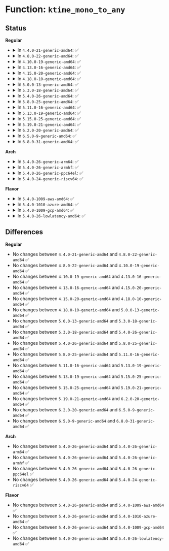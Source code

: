 # Function: <code>ktime_mono_to_any</code>

## Status
<b>Regular</b>
<ul>
<li>
<details>
<summary>In <code>4.4.0-21-generic-amd64</code>: ✅</summary>

```c
ktime_t ktime_mono_to_any(ktime_t tmono, enum tk_offsets offs)
```

```json
{
  "name": "ktime_mono_to_any",
  "collision_type": "Unique Global",
  "inline_type": "No",
  "funcs": [
    {
      "addr": 18446744071579845312,
      "name": "ktime_mono_to_any",
      "external": true,
      "loc": "kernel/time/timekeeping.c:751",
      "file": "kernel/time/timekeeping.c",
      "inline": "seen, unknown",
      "caller_inline": [],
      "caller_func": [
        "fs/timerfd.c:timerfd_clock_was_set",
        "fs/timerfd.c:SyS_timerfd_create",
        "drivers/input/evdev.c:evdev_events",
        "drivers/input/evdev.c:evdev_events"
      ]
    }
  ],
  "symbols": [
    {
      "addr": 18446744071579845312,
      "name": "ktime_mono_to_any",
      "section": ".text",
      "bind": "STB_GLOBAL",
      "size": 50
    }
  ]
}
```
</details>
</li>
<li>
<details>
<summary>In <code>4.8.0-22-generic-amd64</code>: ✅</summary>

```c
ktime_t ktime_mono_to_any(ktime_t tmono, enum tk_offsets offs)
```

```json
{
  "name": "ktime_mono_to_any",
  "collision_type": "Unique Global",
  "inline_type": "No",
  "funcs": [
    {
      "addr": 18446744071579874512,
      "name": "ktime_mono_to_any",
      "external": true,
      "loc": "kernel/time/timekeeping.c:756",
      "file": "kernel/time/timekeeping.c",
      "inline": "seen, unknown",
      "caller_inline": [],
      "caller_func": [
        "fs/timerfd.c:SyS_timerfd_create",
        "fs/timerfd.c:timerfd_clock_was_set",
        "drivers/input/evdev.c:evdev_events",
        "drivers/input/evdev.c:evdev_events"
      ]
    }
  ],
  "symbols": [
    {
      "addr": 18446744071579874512,
      "name": "ktime_mono_to_any",
      "section": ".text",
      "bind": "STB_GLOBAL",
      "size": 49
    }
  ]
}
```
</details>
</li>
<li>
<details>
<summary>In <code>4.10.0-19-generic-amd64</code>: ✅</summary>

```c
ktime_t ktime_mono_to_any(ktime_t tmono, enum tk_offsets offs)
```

```json
{
  "name": "ktime_mono_to_any",
  "collision_type": "Unique Global",
  "inline_type": "No",
  "funcs": [
    {
      "addr": 18446744071579886288,
      "name": "ktime_mono_to_any",
      "external": true,
      "loc": "kernel/time/timekeeping.c:785",
      "file": "kernel/time/timekeeping.c",
      "inline": "seen, unknown",
      "caller_inline": [],
      "caller_func": [
        "fs/timerfd.c:do_timerfd_settime",
        "fs/timerfd.c:SyS_timerfd_create",
        "fs/timerfd.c:timerfd_ioctl",
        "fs/timerfd.c:timerfd_read",
        "fs/timerfd.c:timerfd_clock_was_set",
        "drivers/input/evdev.c:evdev_events",
        "drivers/input/evdev.c:evdev_events"
      ]
    }
  ],
  "symbols": [
    {
      "addr": 18446744071579886288,
      "name": "ktime_mono_to_any",
      "section": ".text",
      "bind": "STB_GLOBAL",
      "size": 49
    }
  ]
}
```
</details>
</li>
<li>
<details>
<summary>In <code>4.13.0-16-generic-amd64</code>: ✅</summary>

```c
ktime_t ktime_mono_to_any(ktime_t tmono, enum tk_offsets offs)
```

```json
{
  "name": "ktime_mono_to_any",
  "collision_type": "Unique Global",
  "inline_type": "No",
  "funcs": [
    {
      "addr": 18446744071579895344,
      "name": "ktime_mono_to_any",
      "external": true,
      "loc": "kernel/time/timekeeping.c:817",
      "file": "kernel/time/timekeeping.c",
      "inline": "seen, unknown",
      "caller_inline": [],
      "caller_func": [
        "fs/timerfd.c:do_timerfd_settime",
        "fs/timerfd.c:SyS_timerfd_create",
        "fs/timerfd.c:timerfd_ioctl",
        "fs/timerfd.c:timerfd_read",
        "fs/timerfd.c:timerfd_clock_was_set",
        "drivers/input/evdev.c:evdev_events",
        "drivers/input/evdev.c:evdev_events"
      ]
    }
  ],
  "symbols": [
    {
      "addr": 18446744071579895344,
      "name": "ktime_mono_to_any",
      "section": ".text",
      "bind": "STB_GLOBAL",
      "size": 49
    }
  ]
}
```
</details>
</li>
<li>
<details>
<summary>In <code>4.15.0-20-generic-amd64</code>: ✅</summary>

```c
ktime_t ktime_mono_to_any(ktime_t tmono, enum tk_offsets offs)
```

```json
{
  "name": "ktime_mono_to_any",
  "collision_type": "Unique Global",
  "inline_type": "No",
  "funcs": [
    {
      "addr": 18446744071579939856,
      "name": "ktime_mono_to_any",
      "external": true,
      "loc": "kernel/time/timekeeping.c:821",
      "file": "kernel/time/timekeeping.c",
      "inline": "seen, unknown",
      "caller_inline": [],
      "caller_func": [
        "fs/timerfd.c:do_timerfd_settime",
        "fs/timerfd.c:SyS_timerfd_create",
        "fs/timerfd.c:timerfd_ioctl",
        "fs/timerfd.c:timerfd_read",
        "fs/timerfd.c:timerfd_clock_was_set",
        "drivers/input/evdev.c:evdev_events",
        "drivers/input/evdev.c:evdev_events"
      ]
    }
  ],
  "symbols": [
    {
      "addr": 18446744071579939856,
      "name": "ktime_mono_to_any",
      "section": ".text",
      "bind": "STB_GLOBAL",
      "size": 49
    }
  ]
}
```
</details>
</li>
<li>
<details>
<summary>In <code>4.18.0-10-generic-amd64</code>: ✅</summary>

```c
ktime_t ktime_mono_to_any(ktime_t tmono, enum tk_offsets offs)
```

```json
{
  "name": "ktime_mono_to_any",
  "collision_type": "Unique Global",
  "inline_type": "No",
  "funcs": [
    {
      "addr": 18446744071579987888,
      "name": "ktime_mono_to_any",
      "external": true,
      "loc": "kernel/time/timekeeping.c:822",
      "file": "kernel/time/timekeeping.c",
      "inline": "seen, unknown",
      "caller_inline": [],
      "caller_func": [
        "fs/timerfd.c:__ia32_sys_timerfd_create",
        "fs/timerfd.c:__x64_sys_timerfd_create",
        "fs/timerfd.c:timerfd_ioctl",
        "fs/timerfd.c:timerfd_read",
        "fs/timerfd.c:timerfd_clock_was_set",
        "drivers/input/evdev.c:evdev_events",
        "drivers/input/evdev.c:evdev_events"
      ]
    }
  ],
  "symbols": [
    {
      "addr": 18446744071579987888,
      "name": "ktime_mono_to_any",
      "section": ".text",
      "bind": "STB_GLOBAL",
      "size": 51
    }
  ]
}
```
</details>
</li>
<li>
<details>
<summary>In <code>5.0.0-13-generic-amd64</code>: ✅</summary>

```c
ktime_t ktime_mono_to_any(ktime_t tmono, enum tk_offsets offs)
```

```json
{
  "name": "ktime_mono_to_any",
  "collision_type": "Unique Global",
  "inline_type": "No",
  "funcs": [
    {
      "addr": 18446744071580034544,
      "name": "ktime_mono_to_any",
      "external": true,
      "loc": "kernel/time/timekeeping.c:829",
      "file": "kernel/time/timekeeping.c",
      "inline": "seen, unknown",
      "caller_inline": [],
      "caller_func": [
        "fs/timerfd.c:__ia32_sys_timerfd_create",
        "fs/timerfd.c:__x64_sys_timerfd_create",
        "fs/timerfd.c:timerfd_ioctl",
        "fs/timerfd.c:timerfd_read",
        "fs/timerfd.c:timerfd_clock_was_set",
        "drivers/input/evdev.c:evdev_events",
        "drivers/input/evdev.c:evdev_events"
      ]
    }
  ],
  "symbols": [
    {
      "addr": 18446744071580034544,
      "name": "ktime_mono_to_any",
      "section": ".text",
      "bind": "STB_GLOBAL",
      "size": 51
    }
  ]
}
```
</details>
</li>
<li>
<details>
<summary>In <code>5.3.0-18-generic-amd64</code>: ✅</summary>

```c
ktime_t ktime_mono_to_any(ktime_t tmono, enum tk_offsets offs)
```

```json
{
  "name": "ktime_mono_to_any",
  "collision_type": "Unique Global",
  "inline_type": "No",
  "funcs": [
    {
      "addr": 18446744071580077840,
      "name": "ktime_mono_to_any",
      "external": true,
      "loc": "kernel/time/timekeeping.c:836",
      "file": "kernel/time/timekeeping.c",
      "inline": "seen, unknown",
      "caller_inline": [],
      "caller_func": [
        "fs/timerfd.c:__ia32_sys_timerfd_create",
        "fs/timerfd.c:__x64_sys_timerfd_create",
        "fs/timerfd.c:timerfd_ioctl",
        "fs/timerfd.c:timerfd_read",
        "fs/timerfd.c:timerfd_clock_was_set",
        "drivers/input/evdev.c:evdev_events",
        "drivers/input/evdev.c:evdev_events"
      ]
    }
  ],
  "symbols": [
    {
      "addr": 18446744071580077840,
      "name": "ktime_mono_to_any",
      "section": ".text",
      "bind": "STB_GLOBAL",
      "size": 50
    }
  ]
}
```
</details>
</li>
<li>
<details>
<summary>In <code>5.4.0-26-generic-amd64</code>: ✅</summary>

```c
ktime_t ktime_mono_to_any(ktime_t tmono, enum tk_offsets offs)
```

```json
{
  "name": "ktime_mono_to_any",
  "collision_type": "Unique Global",
  "inline_type": "No",
  "funcs": [
    {
      "addr": 18446744071580126944,
      "name": "ktime_mono_to_any",
      "external": true,
      "loc": "kernel/time/timekeeping.c:836",
      "file": "kernel/time/timekeeping.c",
      "inline": "seen, unknown",
      "caller_inline": [],
      "caller_func": [
        "fs/timerfd.c:__ia32_sys_timerfd_create",
        "fs/timerfd.c:__x64_sys_timerfd_create",
        "fs/timerfd.c:timerfd_ioctl",
        "fs/timerfd.c:timerfd_read",
        "fs/timerfd.c:timerfd_clock_was_set",
        "drivers/input/input.c:input_set_timestamp",
        "drivers/input/input.c:input_set_timestamp"
      ]
    }
  ],
  "symbols": [
    {
      "addr": 18446744071580126944,
      "name": "ktime_mono_to_any",
      "section": ".text",
      "bind": "STB_GLOBAL",
      "size": 50
    }
  ]
}
```
</details>
</li>
<li>
<details>
<summary>In <code>5.8.0-25-generic-amd64</code>: ✅</summary>

```c
ktime_t ktime_mono_to_any(ktime_t tmono, enum tk_offsets offs)
```

```json
{
  "name": "ktime_mono_to_any",
  "collision_type": "Unique Global",
  "inline_type": "No",
  "funcs": [
    {
      "addr": 18446744071580188224,
      "name": "ktime_mono_to_any",
      "external": true,
      "loc": "kernel/time/timekeeping.c:836",
      "file": "kernel/time/timekeeping.c",
      "inline": "seen, unknown",
      "caller_inline": [],
      "caller_func": [
        "fs/timerfd.c:do_timerfd_settime",
        "fs/timerfd.c:__do_sys_timerfd_create",
        "fs/timerfd.c:timerfd_ioctl",
        "fs/timerfd.c:timerfd_read",
        "fs/timerfd.c:timerfd_clock_was_set",
        "drivers/input/input.c:input_get_timestamp",
        "drivers/input/input.c:input_get_timestamp",
        "drivers/input/input.c:input_repeat_key",
        "drivers/input/input.c:input_repeat_key"
      ]
    }
  ],
  "symbols": [
    {
      "addr": 18446744071580188224,
      "name": "ktime_mono_to_any",
      "section": ".text",
      "bind": "STB_GLOBAL",
      "size": 52
    }
  ]
}
```
</details>
</li>
<li>
<details>
<summary>In <code>5.11.0-16-generic-amd64</code>: ✅</summary>

```c
ktime_t ktime_mono_to_any(ktime_t tmono, enum tk_offsets offs)
```

```json
{
  "name": "ktime_mono_to_any",
  "collision_type": "Unique Global",
  "inline_type": "No",
  "funcs": [
    {
      "addr": 18446744071580172912,
      "name": "ktime_mono_to_any",
      "external": true,
      "loc": "kernel/time/timekeeping.c:906",
      "file": "kernel/time/timekeeping.c",
      "inline": "seen, unknown",
      "caller_inline": [],
      "caller_func": [
        "fs/timerfd.c:do_timerfd_settime",
        "fs/timerfd.c:__do_sys_timerfd_create",
        "fs/timerfd.c:timerfd_ioctl",
        "fs/timerfd.c:timerfd_read",
        "fs/timerfd.c:timerfd_clock_was_set",
        "drivers/input/input.c:input_get_timestamp",
        "drivers/input/input.c:input_get_timestamp",
        "drivers/input/input.c:input_repeat_key",
        "drivers/input/input.c:input_repeat_key"
      ]
    }
  ],
  "symbols": [
    {
      "addr": 18446744071580172912,
      "name": "ktime_mono_to_any",
      "section": ".text",
      "bind": "STB_GLOBAL",
      "size": 55
    }
  ]
}
```
</details>
</li>
<li>
<details>
<summary>In <code>5.13.0-19-generic-amd64</code>: ✅</summary>

```c
ktime_t ktime_mono_to_any(ktime_t tmono, enum tk_offsets offs)
```

```json
{
  "name": "ktime_mono_to_any",
  "collision_type": "Unique Global",
  "inline_type": "No",
  "funcs": [
    {
      "addr": 18446744071580177408,
      "name": "ktime_mono_to_any",
      "external": true,
      "loc": "kernel/time/timekeeping.c:906",
      "file": "kernel/time/timekeeping.c",
      "inline": "seen, unknown",
      "caller_inline": [],
      "caller_func": [
        "fs/timerfd.c:do_timerfd_settime",
        "fs/timerfd.c:__do_sys_timerfd_create",
        "fs/timerfd.c:timerfd_ioctl",
        "fs/timerfd.c:timerfd_read",
        "fs/timerfd.c:timerfd_clock_was_set",
        "drivers/input/input.c:input_get_timestamp",
        "drivers/input/input.c:input_get_timestamp",
        "drivers/input/input.c:input_repeat_key",
        "drivers/input/input.c:input_repeat_key"
      ]
    }
  ],
  "symbols": [
    {
      "addr": 18446744071580177408,
      "name": "ktime_mono_to_any",
      "section": ".text",
      "bind": "STB_GLOBAL",
      "size": 52
    }
  ]
}
```
</details>
</li>
<li>
<details>
<summary>In <code>5.15.0-25-generic-amd64</code>: ✅</summary>

```c
ktime_t ktime_mono_to_any(ktime_t tmono, enum tk_offsets offs)
```

```json
{
  "name": "ktime_mono_to_any",
  "collision_type": "Unique Global",
  "inline_type": "No",
  "funcs": [
    {
      "addr": 18446744071580322752,
      "name": "ktime_mono_to_any",
      "external": true,
      "loc": "kernel/time/timekeeping.c:906",
      "file": "kernel/time/timekeeping.c",
      "inline": "seen, unknown",
      "caller_inline": [],
      "caller_func": [
        "fs/timerfd.c:do_timerfd_settime",
        "fs/timerfd.c:__do_sys_timerfd_create",
        "fs/timerfd.c:timerfd_ioctl",
        "fs/timerfd.c:timerfd_read",
        "fs/timerfd.c:timerfd_clock_was_set",
        "drivers/input/input.c:input_get_timestamp",
        "drivers/input/input.c:input_get_timestamp",
        "drivers/input/input.c:input_repeat_key",
        "drivers/input/input.c:input_repeat_key"
      ]
    }
  ],
  "symbols": [
    {
      "addr": 18446744071580322752,
      "name": "ktime_mono_to_any",
      "section": ".text",
      "bind": "STB_GLOBAL",
      "size": 84
    }
  ]
}
```
</details>
</li>
<li>
<details>
<summary>In <code>5.19.0-21-generic-amd64</code>: ✅</summary>

```c
ktime_t ktime_mono_to_any(ktime_t tmono, enum tk_offsets offs)
```

```json
{
  "name": "ktime_mono_to_any",
  "collision_type": "Unique Global",
  "inline_type": "No",
  "funcs": [
    {
      "addr": 18446744071580534608,
      "name": "ktime_mono_to_any",
      "external": true,
      "loc": "kernel/time/timekeeping.c:925",
      "file": "kernel/time/timekeeping.c",
      "inline": "seen, unknown",
      "caller_inline": [],
      "caller_func": [
        "fs/timerfd.c:do_timerfd_settime",
        "fs/timerfd.c:__do_sys_timerfd_create",
        "fs/timerfd.c:timerfd_ioctl",
        "fs/timerfd.c:timerfd_read",
        "fs/timerfd.c:timerfd_clock_was_set",
        "drivers/input/input.c:input_get_timestamp",
        "drivers/input/input.c:input_get_timestamp",
        "drivers/input/input.c:input_repeat_key",
        "drivers/input/input.c:input_repeat_key"
      ]
    }
  ],
  "symbols": [
    {
      "addr": 18446744071580534608,
      "name": "ktime_mono_to_any",
      "section": ".text",
      "bind": "STB_GLOBAL",
      "size": 96
    }
  ]
}
```
</details>
</li>
<li>
<details>
<summary>In <code>6.2.0-20-generic-amd64</code>: ✅</summary>

```c
ktime_t ktime_mono_to_any(ktime_t tmono, enum tk_offsets offs)
```

```json
{
  "name": "ktime_mono_to_any",
  "collision_type": "Unique Global",
  "inline_type": "No",
  "funcs": [
    {
      "addr": 18446744071580791120,
      "name": "ktime_mono_to_any",
      "external": true,
      "loc": "kernel/time/timekeeping.c:925",
      "file": "kernel/time/timekeeping.c",
      "inline": "seen, unknown",
      "caller_inline": [],
      "caller_func": [
        "fs/timerfd.c:do_timerfd_settime",
        "fs/timerfd.c:__do_sys_timerfd_create",
        "fs/timerfd.c:timerfd_ioctl",
        "fs/timerfd.c:timerfd_read",
        "fs/timerfd.c:timerfd_clock_was_set",
        "drivers/input/input.c:input_repeat_key",
        "drivers/input/input.c:input_repeat_key",
        "drivers/input/input.c:input_get_timestamp",
        "drivers/input/input.c:input_get_timestamp"
      ]
    }
  ],
  "symbols": [
    {
      "addr": 18446744071580791120,
      "name": "ktime_mono_to_any",
      "section": ".text",
      "bind": "STB_GLOBAL",
      "size": 96
    }
  ]
}
```
</details>
</li>
<li>
<details>
<summary>In <code>6.5.0-9-generic-amd64</code>: ✅</summary>

```c
ktime_t ktime_mono_to_any(ktime_t tmono, enum tk_offsets offs)
```

```json
{
  "name": "ktime_mono_to_any",
  "collision_type": "Unique Global",
  "inline_type": "No",
  "funcs": [
    {
      "addr": 18446744071580874480,
      "name": "ktime_mono_to_any",
      "external": true,
      "loc": "kernel/time/timekeeping.c:925",
      "file": "kernel/time/timekeeping.c",
      "inline": "seen, unknown",
      "caller_inline": [],
      "caller_func": [
        "fs/timerfd.c:do_timerfd_settime",
        "fs/timerfd.c:__do_sys_timerfd_create",
        "fs/timerfd.c:timerfd_ioctl",
        "fs/timerfd.c:timerfd_read",
        "fs/timerfd.c:timerfd_clock_was_set",
        "drivers/input/input.c:input_repeat_key",
        "drivers/input/input.c:input_repeat_key",
        "drivers/input/input.c:input_get_timestamp",
        "drivers/input/input.c:input_get_timestamp"
      ]
    }
  ],
  "symbols": [
    {
      "addr": 18446744071580874480,
      "name": "ktime_mono_to_any",
      "section": ".text",
      "bind": "STB_GLOBAL",
      "size": 96
    }
  ]
}
```
</details>
</li>
<li>
<details>
<summary>In <code>6.8.0-31-generic-amd64</code>: ✅</summary>

```c
ktime_t ktime_mono_to_any(ktime_t tmono, enum tk_offsets offs)
```

```json
{
  "name": "ktime_mono_to_any",
  "collision_type": "Unique Global",
  "inline_type": "No",
  "funcs": [
    {
      "addr": 18446744071580964736,
      "name": "ktime_mono_to_any",
      "external": true,
      "loc": "kernel/time/timekeeping.c:925",
      "file": "kernel/time/timekeeping.c",
      "inline": "seen, unknown",
      "caller_inline": [],
      "caller_func": [
        "fs/timerfd.c:do_timerfd_settime",
        "fs/timerfd.c:__do_sys_timerfd_create",
        "fs/timerfd.c:timerfd_ioctl",
        "fs/timerfd.c:timerfd_read",
        "fs/timerfd.c:timerfd_clock_was_set",
        "drivers/input/input.c:input_repeat_key",
        "drivers/input/input.c:input_repeat_key",
        "drivers/input/input.c:input_get_timestamp",
        "drivers/input/input.c:input_get_timestamp"
      ]
    }
  ],
  "symbols": [
    {
      "addr": 18446744071580964736,
      "name": "ktime_mono_to_any",
      "section": ".text",
      "bind": "STB_GLOBAL",
      "size": 96
    }
  ]
}
```
</details>
</li>
</ul>
<b>Arch</b>
<ul>
<li>
<details>
<summary>In <code>5.4.0-26-generic-arm64</code>: ✅</summary>

```c
ktime_t ktime_mono_to_any(ktime_t tmono, enum tk_offsets offs)
```

```json
{
  "name": "ktime_mono_to_any",
  "collision_type": "Unique Global",
  "inline_type": "No",
  "funcs": [
    {
      "addr": 18446603336491346928,
      "name": "ktime_mono_to_any",
      "external": true,
      "loc": "kernel/time/timekeeping.c:836",
      "file": "kernel/time/timekeeping.c",
      "inline": "seen, unknown",
      "caller_inline": [],
      "caller_func": [
        "fs/timerfd.c:__arm64_sys_timerfd_create",
        "fs/timerfd.c:timerfd_ioctl",
        "fs/timerfd.c:timerfd_read",
        "fs/timerfd.c:timerfd_clock_was_set",
        "drivers/input/input.c:input_set_timestamp",
        "drivers/input/input.c:input_set_timestamp"
      ]
    }
  ],
  "symbols": [
    {
      "addr": 18446603336491346928,
      "name": "ktime_mono_to_any",
      "section": ".text",
      "bind": "STB_GLOBAL",
      "size": 104
    }
  ]
}
```
</details>
</li>
<li>
<details>
<summary>In <code>5.4.0-26-generic-armhf</code>: ✅</summary>

```c
ktime_t ktime_mono_to_any(ktime_t tmono, enum tk_offsets offs)
```

```json
{
  "name": "ktime_mono_to_any",
  "collision_type": "Unique Global",
  "inline_type": "No",
  "funcs": [
    {
      "addr": 3225339712,
      "name": "ktime_mono_to_any",
      "external": true,
      "loc": "kernel/time/timekeeping.c:836",
      "file": "kernel/time/timekeeping.c",
      "inline": "seen, unknown",
      "caller_inline": [],
      "caller_func": [
        "fs/timerfd.c:__se_sys_timerfd_create",
        "fs/timerfd.c:timerfd_clock_was_set",
        "drivers/input/input.c:input_set_timestamp",
        "drivers/input/input.c:input_set_timestamp"
      ]
    }
  ],
  "symbols": [
    {
      "addr": 3225339712,
      "name": "ktime_mono_to_any",
      "section": ".text",
      "bind": "STB_GLOBAL",
      "size": 136
    }
  ]
}
```
</details>
</li>
<li>
<details>
<summary>In <code>5.4.0-26-generic-ppc64el</code>: ✅</summary>

```c
ktime_t ktime_mono_to_any(ktime_t tmono, enum tk_offsets offs)
```

```json
{
  "name": "ktime_mono_to_any",
  "collision_type": "Unique Global",
  "inline_type": "No",
  "funcs": [
    {
      "addr": 13835058055284277440,
      "name": "ktime_mono_to_any",
      "external": true,
      "loc": "kernel/time/timekeeping.c:836",
      "file": "kernel/time/timekeeping.c",
      "inline": "seen, unknown",
      "caller_inline": [],
      "caller_func": [
        "fs/timerfd.c:__se_sys_timerfd_create",
        "fs/timerfd.c:timerfd_ioctl",
        "fs/timerfd.c:timerfd_read",
        "fs/timerfd.c:timerfd_clock_was_set",
        "drivers/input/input.c:input_set_timestamp",
        "drivers/input/input.c:input_set_timestamp"
      ]
    }
  ],
  "symbols": [
    {
      "addr": 13835058055284277440,
      "name": "ktime_mono_to_any",
      "section": ".text",
      "bind": "STB_GLOBAL",
      "size": 108
    }
  ]
}
```
</details>
</li>
<li>
<details>
<summary>In <code>5.4.0-24-generic-riscv64</code>: ✅</summary>

```c
ktime_t ktime_mono_to_any(ktime_t tmono, enum tk_offsets offs)
```

```json
{
  "name": "ktime_mono_to_any",
  "collision_type": "Unique Global",
  "inline_type": "No",
  "funcs": [
    {
      "addr": 18446743936271841576,
      "name": "ktime_mono_to_any",
      "external": true,
      "loc": "kernel/time/timekeeping.c:836",
      "file": "kernel/time/timekeeping.c",
      "inline": "seen, unknown",
      "caller_inline": [],
      "caller_func": [
        "fs/timerfd.c:__se_sys_timerfd_settime",
        "fs/timerfd.c:__se_sys_timerfd_create",
        "fs/timerfd.c:timerfd_ioctl",
        "fs/timerfd.c:timerfd_read",
        "fs/timerfd.c:timerfd_clock_was_set",
        "drivers/input/input.c:input_set_timestamp",
        "drivers/input/input.c:input_set_timestamp"
      ]
    }
  ],
  "symbols": [
    {
      "addr": 18446743936271841576,
      "name": "ktime_mono_to_any",
      "section": ".text",
      "bind": "STB_GLOBAL",
      "size": 96
    }
  ]
}
```
</details>
</li>
</ul>
<b>Flavor</b>
<ul>
<li>
<details>
<summary>In <code>5.4.0-1009-aws-amd64</code>: ✅</summary>

```c
ktime_t ktime_mono_to_any(ktime_t tmono, enum tk_offsets offs)
```

```json
{
  "name": "ktime_mono_to_any",
  "collision_type": "Unique Global",
  "inline_type": "No",
  "funcs": [
    {
      "addr": 18446744071580096144,
      "name": "ktime_mono_to_any",
      "external": true,
      "loc": "kernel/time/timekeeping.c:836",
      "file": "kernel/time/timekeeping.c",
      "inline": "seen, unknown",
      "caller_inline": [],
      "caller_func": [
        "fs/timerfd.c:__ia32_sys_timerfd_create",
        "fs/timerfd.c:__x64_sys_timerfd_create",
        "fs/timerfd.c:timerfd_ioctl",
        "fs/timerfd.c:timerfd_read",
        "fs/timerfd.c:timerfd_clock_was_set",
        "drivers/input/input.c:input_set_timestamp",
        "drivers/input/input.c:input_set_timestamp"
      ]
    }
  ],
  "symbols": [
    {
      "addr": 18446744071580096144,
      "name": "ktime_mono_to_any",
      "section": ".text",
      "bind": "STB_GLOBAL",
      "size": 50
    }
  ]
}
```
</details>
</li>
<li>
<details>
<summary>In <code>5.4.0-1010-azure-amd64</code>: ✅</summary>

```c
ktime_t ktime_mono_to_any(ktime_t tmono, enum tk_offsets offs)
```

```json
{
  "name": "ktime_mono_to_any",
  "collision_type": "Unique Global",
  "inline_type": "No",
  "funcs": [
    {
      "addr": 18446744071580041456,
      "name": "ktime_mono_to_any",
      "external": true,
      "loc": "kernel/time/timekeeping.c:836",
      "file": "kernel/time/timekeeping.c",
      "inline": "seen, unknown",
      "caller_inline": [],
      "caller_func": [
        "fs/timerfd.c:__ia32_sys_timerfd_create",
        "fs/timerfd.c:__x64_sys_timerfd_create",
        "fs/timerfd.c:timerfd_ioctl",
        "fs/timerfd.c:timerfd_read",
        "fs/timerfd.c:timerfd_clock_was_set",
        "drivers/input/input.c:input_set_timestamp",
        "drivers/input/input.c:input_set_timestamp"
      ]
    }
  ],
  "symbols": [
    {
      "addr": 18446744071580041456,
      "name": "ktime_mono_to_any",
      "section": ".text",
      "bind": "STB_GLOBAL",
      "size": 50
    }
  ]
}
```
</details>
</li>
<li>
<details>
<summary>In <code>5.4.0-1009-gcp-amd64</code>: ✅</summary>

```c
ktime_t ktime_mono_to_any(ktime_t tmono, enum tk_offsets offs)
```

```json
{
  "name": "ktime_mono_to_any",
  "collision_type": "Unique Global",
  "inline_type": "No",
  "funcs": [
    {
      "addr": 18446744071580087216,
      "name": "ktime_mono_to_any",
      "external": true,
      "loc": "kernel/time/timekeeping.c:836",
      "file": "kernel/time/timekeeping.c",
      "inline": "seen, unknown",
      "caller_inline": [],
      "caller_func": [
        "fs/timerfd.c:__ia32_sys_timerfd_create",
        "fs/timerfd.c:__x64_sys_timerfd_create",
        "fs/timerfd.c:timerfd_ioctl",
        "fs/timerfd.c:timerfd_read",
        "fs/timerfd.c:timerfd_clock_was_set",
        "drivers/input/input.c:input_set_timestamp",
        "drivers/input/input.c:input_set_timestamp"
      ]
    }
  ],
  "symbols": [
    {
      "addr": 18446744071580087216,
      "name": "ktime_mono_to_any",
      "section": ".text",
      "bind": "STB_GLOBAL",
      "size": 50
    }
  ]
}
```
</details>
</li>
<li>
<details>
<summary>In <code>5.4.0-26-lowlatency-amd64</code>: ✅</summary>

```c
ktime_t ktime_mono_to_any(ktime_t tmono, enum tk_offsets offs)
```

```json
{
  "name": "ktime_mono_to_any",
  "collision_type": "Unique Global",
  "inline_type": "No",
  "funcs": [
    {
      "addr": 18446744071580138960,
      "name": "ktime_mono_to_any",
      "external": true,
      "loc": "kernel/time/timekeeping.c:836",
      "file": "kernel/time/timekeeping.c",
      "inline": "seen, unknown",
      "caller_inline": [],
      "caller_func": [
        "fs/timerfd.c:__ia32_sys_timerfd_create",
        "fs/timerfd.c:__x64_sys_timerfd_create",
        "fs/timerfd.c:timerfd_ioctl",
        "fs/timerfd.c:timerfd_read",
        "fs/timerfd.c:timerfd_clock_was_set",
        "drivers/input/input.c:input_set_timestamp",
        "drivers/input/input.c:input_set_timestamp"
      ]
    }
  ],
  "symbols": [
    {
      "addr": 18446744071580138960,
      "name": "ktime_mono_to_any",
      "section": ".text",
      "bind": "STB_GLOBAL",
      "size": 50
    }
  ]
}
```
</details>
</li>
</ul>

## Differences
<b>Regular</b>
<ul>
<li>
No changes between <code>4.4.0-21-generic-amd64</code> and <code>4.8.0-22-generic-amd64</code> ✅
</li>
<li>
No changes between <code>4.8.0-22-generic-amd64</code> and <code>4.10.0-19-generic-amd64</code> ✅
</li>
<li>
No changes between <code>4.10.0-19-generic-amd64</code> and <code>4.13.0-16-generic-amd64</code> ✅
</li>
<li>
No changes between <code>4.13.0-16-generic-amd64</code> and <code>4.15.0-20-generic-amd64</code> ✅
</li>
<li>
No changes between <code>4.15.0-20-generic-amd64</code> and <code>4.18.0-10-generic-amd64</code> ✅
</li>
<li>
No changes between <code>4.18.0-10-generic-amd64</code> and <code>5.0.0-13-generic-amd64</code> ✅
</li>
<li>
No changes between <code>5.0.0-13-generic-amd64</code> and <code>5.3.0-18-generic-amd64</code> ✅
</li>
<li>
No changes between <code>5.3.0-18-generic-amd64</code> and <code>5.4.0-26-generic-amd64</code> ✅
</li>
<li>
No changes between <code>5.4.0-26-generic-amd64</code> and <code>5.8.0-25-generic-amd64</code> ✅
</li>
<li>
No changes between <code>5.8.0-25-generic-amd64</code> and <code>5.11.0-16-generic-amd64</code> ✅
</li>
<li>
No changes between <code>5.11.0-16-generic-amd64</code> and <code>5.13.0-19-generic-amd64</code> ✅
</li>
<li>
No changes between <code>5.13.0-19-generic-amd64</code> and <code>5.15.0-25-generic-amd64</code> ✅
</li>
<li>
No changes between <code>5.15.0-25-generic-amd64</code> and <code>5.19.0-21-generic-amd64</code> ✅
</li>
<li>
No changes between <code>5.19.0-21-generic-amd64</code> and <code>6.2.0-20-generic-amd64</code> ✅
</li>
<li>
No changes between <code>6.2.0-20-generic-amd64</code> and <code>6.5.0-9-generic-amd64</code> ✅
</li>
<li>
No changes between <code>6.5.0-9-generic-amd64</code> and <code>6.8.0-31-generic-amd64</code> ✅
</li>
</ul>
<b>Arch</b>
<ul>
<li>
No changes between <code>5.4.0-26-generic-amd64</code> and <code>5.4.0-26-generic-arm64</code> ✅
</li>
<li>
No changes between <code>5.4.0-26-generic-amd64</code> and <code>5.4.0-26-generic-armhf</code> ✅
</li>
<li>
No changes between <code>5.4.0-26-generic-amd64</code> and <code>5.4.0-26-generic-ppc64el</code> ✅
</li>
<li>
No changes between <code>5.4.0-26-generic-amd64</code> and <code>5.4.0-24-generic-riscv64</code> ✅
</li>
</ul>
<b>Flavor</b>
<ul>
<li>
No changes between <code>5.4.0-26-generic-amd64</code> and <code>5.4.0-1009-aws-amd64</code> ✅
</li>
<li>
No changes between <code>5.4.0-26-generic-amd64</code> and <code>5.4.0-1010-azure-amd64</code> ✅
</li>
<li>
No changes between <code>5.4.0-26-generic-amd64</code> and <code>5.4.0-1009-gcp-amd64</code> ✅
</li>
<li>
No changes between <code>5.4.0-26-generic-amd64</code> and <code>5.4.0-26-lowlatency-amd64</code> ✅
</li>
</ul>
